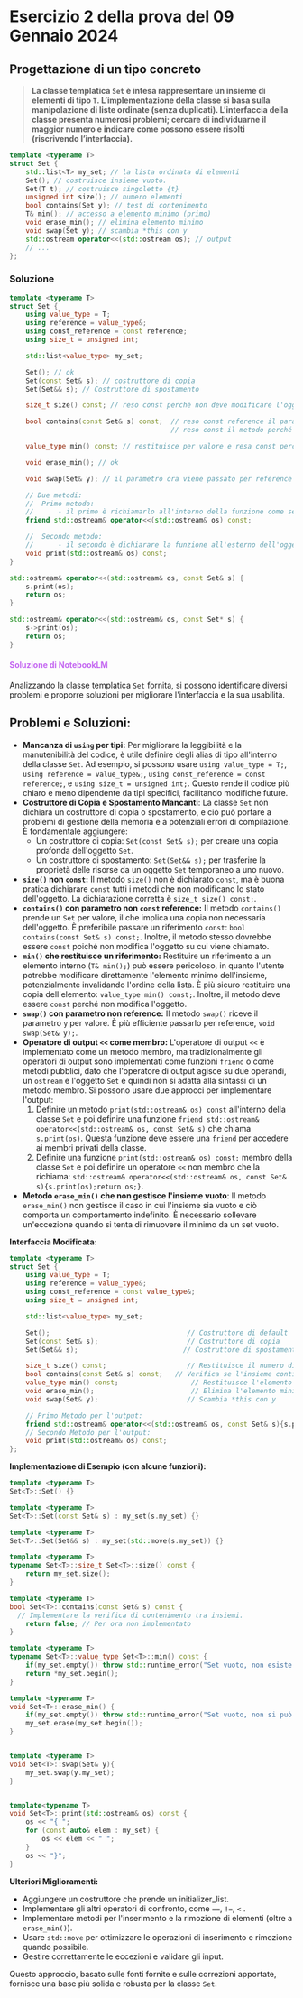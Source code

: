 # Esercizio 2 della prova del 09 Gennaio 2024

## Progettazione di un tipo concreto

> **La classe templatica `Set` è intesa rappresentare un insieme di elementi di tipo `T`. L’implementazione della classe si basa sulla manipolazione di liste ordinate (senza duplicati). L’interfaccia della classe presenta numerosi problemi; cercare di individuarne il maggior numero e indicare come possono essere risolti (riscrivendo l’interfaccia).**

```cpp
template <typename T>
struct Set {
    std::list<T> my_set; // la lista ordinata di elementi
    Set(); // costruisce insieme vuoto.
    Set(T t); // costruisce singoletto {t}
    unsigned int size(); // numero elementi
    bool contains(Set y); // test di contenimento
    T& min(); // accesso a elemento minimo (primo)
    void erase_min(); // elimina elemento minimo
    void swap(Set y); // scambia *this con y
    std::ostream operator<<(std::ostream os); // output
    // ...
};
```

### Soluzione

```cpp
template <typename T>
struct Set {
    using value_type = T;
    using reference = value_type&;
    using const_reference = const reference;
    using size_t = unsigned int;

    std::list<value_type> my_set;

    Set(); // ok
    Set(const Set& s); // costruttore di copia
    Set(Set&& s); // Costruttore di spostamento

    size_t size() const; // reso const perché non deve modificare l'oggetto

    bool contains(const Set& s) const;  // reso const reference il parametro s, perché non deve poter essere modificato
                                        // reso const il metodo perché non deve modificare l'oggeto this

    value_type min() const; // restituisce per valore e resa const perché non deve poter modificare l'oggetto

    void erase_min(); // ok

    void swap(Set& y); // il parametro ora viene passato per reference

    // Due metodi: 
    //  Primo metodo:
    //      - il primo è richiamarlo all'interno della funzione come se fosse una funzione membro ma va inserita la parola chiave friend (sconsigliato)
    friend std::ostream& operator<<(std::ostream& os) const;

    //  Secondo metodo:
    //      - il secondo è dichiarare la funzione all'esterno dell'oggetto e delegare l'operazione ad una funzione membro (preferibile al primo metodo)
    void print(std::ostream& os) const;
}

std::ostream& operator<<(std::ostream& os, const Set& s) {
    s.print(os);
    return os;
}

std::ostream& operator<<(std::ostream& os, const Set* s) {
    s->print(os);
    return os;
}
```

#### <font color="c466f1">Soluzione di NotebookLM</font>

Analizzando la classe templatica `Set` fornita, si possono identificare diversi problemi e proporre soluzioni per migliorare l'interfaccia e la sua usabilità.

## **Problemi e Soluzioni:**

*   **Mancanza di `using` per tipi:** Per migliorare la leggibilità e la manutenibilità del codice, è utile definire degli alias di tipo all'interno della classe `Set`. Ad esempio, si possono usare `using value_type = T;`, `using reference = value_type&;`, `using const_reference = const reference;`, e `using size_t = unsigned int;`. Questo rende il codice più chiaro e meno dipendente da tipi specifici, facilitando modifiche future.
*   **Costruttore di Copia e Spostamento Mancanti**: La classe `Set` non dichiara un costruttore di copia o spostamento, e ciò può portare a problemi di gestione della memoria e a potenziali errori di compilazione. È fondamentale aggiungere:
    *   Un costruttore di copia: `Set(const Set& s);` per creare una copia profonda dell'oggetto `Set`.
    *   Un costruttore di spostamento: `Set(Set&& s);` per trasferire la proprietà delle risorse da un oggetto `Set` temporaneo a uno nuovo.
*   **`size()` non `const`:** Il metodo `size()` non è dichiarato `const`, ma è buona pratica dichiarare `const` tutti i metodi che non modificano lo stato dell'oggetto. La dichiarazione corretta è `size_t size() const;`.
*   **`contains()` con parametro non `const` reference:** Il metodo `contains()` prende un `Set` per valore, il che implica una copia non necessaria dell'oggetto. È preferibile passare un riferimento `const`: `bool contains(const Set& s) const;`. Inoltre, il metodo stesso dovrebbe essere `const` poiché non modifica l'oggetto su cui viene chiamato.
*   **`min()` che restituisce un riferimento:** Restituire un riferimento a un elemento interno (`T& min();`) può essere pericoloso, in quanto l'utente potrebbe modificare direttamente l'elemento minimo dell'insieme, potenzialmente invalidando l'ordine della lista. È più sicuro restituire una copia dell'elemento: `value_type min() const;`. Inoltre, il metodo deve essere `const` perché non modifica l'oggetto.
*   **`swap()` con parametro non reference:** Il metodo `swap()` riceve il parametro `y` per valore. È più efficiente passarlo per reference, `void swap(Set& y);`.
*   **Operatore di output `<<` come membro:** L'operatore di output `<<` è implementato come un metodo membro, ma tradizionalmente gli operatori di output sono implementati come funzioni `friend` o come metodi pubblici, dato che l'operatore di output agisce su due operandi, un `ostream` e l'oggetto `Set` e quindi non si adatta alla sintassi di un metodo membro.  Si possono usare due approcci per implementare l'output:
    1.  Definire un metodo `print(std::ostream& os) const` all'interno della classe `Set` e poi definire una funzione `friend std::ostream& operator<<(std::ostream& os, const Set& s)` che chiama `s.print(os)`. Questa funzione deve essere una `friend` per accedere ai membri privati della classe.
    2.  Definire una funzione `print(std::ostream& os) const;` membro della classe `Set` e poi definire un operatore `<<` non membro che la richiama: `std::ostream& operator<<(std::ostream& os, const Set& s){s.print(os);return os;}`.
*   **Metodo `erase_min()` che non gestisce l'insieme vuoto**: Il metodo `erase_min()` non gestisce il caso in cui l'insieme sia vuoto e ciò comporta un comportamento indefinito. È necessario sollevare un'eccezione quando si tenta di rimuovere il minimo da un set vuoto.

**Interfaccia Modificata:**

```cpp
template <typename T>
struct Set {
    using value_type = T;
    using reference = value_type&;
    using const_reference = const value_type&;
    using size_t = unsigned int;

    std::list<value_type> my_set;

    Set();                                  // Costruttore di default
    Set(const Set& s);                      // Costruttore di copia
    Set(Set&& s);                          // Costruttore di spostamento

    size_t size() const;                    // Restituisce il numero di elementi
    bool contains(const Set& s) const;   // Verifica se l'insieme contiene l'insieme passato come argomento
    value_type min() const;                  // Restituisce l'elemento minimo (per valore)
    void erase_min();                        // Elimina l'elemento minimo
    void swap(Set& y);                      // Scambia *this con y

    // Primo Metodo per l'output:
    friend std::ostream& operator<<(std::ostream& os, const Set& s){s.print(os);return os;}
    // Secondo Metodo per l'output:
    void print(std::ostream& os) const;
};
```

**Implementazione di Esempio (con alcune funzioni):**

```cpp
template <typename T>
Set<T>::Set() {}

template <typename T>
Set<T>::Set(const Set& s) : my_set(s.my_set) {}

template <typename T>
Set<T>::Set(Set&& s) : my_set(std::move(s.my_set)) {}

template <typename T>
typename Set<T>::size_t Set<T>::size() const {
    return my_set.size();
}

template <typename T>
bool Set<T>::contains(const Set& s) const {
  // Implementare la verifica di contenimento tra insiemi.
    return false; // Per ora non implementato
}

template <typename T>
typename Set<T>::value_type Set<T>::min() const {
    if(my_set.empty()) throw std::runtime_error("Set vuoto, non esiste il minimo");
    return *my_set.begin();
}

template <typename T>
void Set<T>::erase_min() {
    if(my_set.empty()) throw std::runtime_error("Set vuoto, non si può eliminare il minimo");
    my_set.erase(my_set.begin());
}


template <typename T>
void Set<T>::swap(Set& y){
    my_set.swap(y.my_set);
}


template<typename T>
void Set<T>::print(std::ostream& os) const {
    os << "{ ";
    for (const auto& elem : my_set) {
        os << elem << " ";
    }
    os << "}";
}

```
**Ulteriori Miglioramenti:**

*   Aggiungere un costruttore che prende un initializer\_list.
*   Implementare gli altri operatori di confronto, come `==`, `!=`, `<` .
*   Implementare metodi per l'inserimento e la rimozione di elementi (oltre a `erase_min()`).
*   Usare `std::move` per ottimizzare le operazioni di inserimento e rimozione quando possibile.
*   Gestire correttamente le eccezioni e validare gli input.

Questo approccio, basato sulle fonti fornite e sulle correzioni apportate, fornisce una base più solida e robusta per la classe `Set`.
